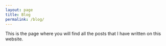 ```yaml
---
layout: page
title: Blog
permalink: /blog/
---
```


This is the page where you will find all the posts that I have written on this website.

